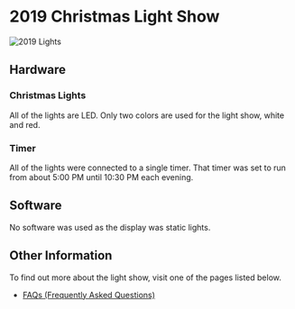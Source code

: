 # 2019 Christmas Light Show

![2019 Lights](/images/2019-light-show.jpg)

## Hardware

### Christmas Lights

All of the lights are LED. Only two colors are used for the light show, white and red.

### Timer

All of the lights were connected to a single timer. That timer was set to run from about 5:00 PM until 
10:30 PM each evening.

## Software 

No software was used as the display was static lights.

## Other Information

To find out more about the light show, visit one of the pages listed below.

* [FAQs (Frequently Asked Questions)](/projects/light-show/faq)
